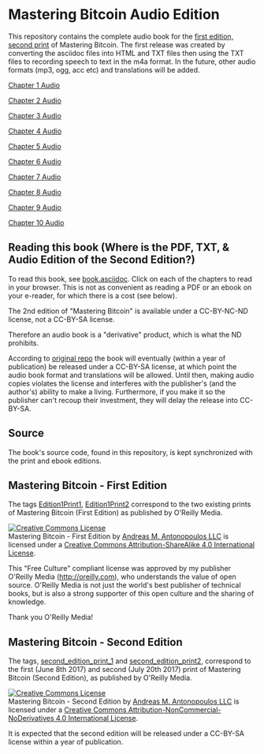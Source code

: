 # Mastering Bitcoin Audio Edition

This repository contains the complete audio book for the [first edition, second print](https://github.com/bitcoinbook/bitcoinbook/releases/tag/Edition1Print2) of Mastering Bitcoin. The first release was created by converting the asciidoc files into HTML and TXT files then using the TXT files to recording speech to text in the m4a format. In the future, other audio formats (mp3, ogg, acc etc) and translations will be added.

[Chapter 1 Audio](https://github.com/TheKingBee/bitcoinbook-audio-edition/blob/develop/Edition1-Print2-files/audio/ch01.m4a)


[Chapter 2 Audio](https://github.com/TheKingBee/bitcoinbook-audio-edition/blob/develop/Edition1-Print2-files/audio/ch02.m4a)


[Chapter 3 Audio](https://github.com/TheKingBee/bitcoinbook-audio-edition/blob/develop/Edition1-Print2-files/audio/ch03.m4a)


[Chapter 4 Audio](https://github.com/TheKingBee/bitcoinbook-audio-edition/blob/develop/Edition1-Print2-files/audio/ch04.m4a)


[Chapter 5 Audio](https://github.com/TheKingBee/bitcoinbook-audio-edition/blob/develop/Edition1-Print2-files/audio/ch05.m4a)


[Chapter 6 Audio](https://github.com/TheKingBee/bitcoinbook-audio-edition/blob/develop/Edition1-Print2-files/audio/ch06.m4a)


[Chapter 7 Audio](https://github.com/TheKingBee/bitcoinbook-audio-edition/blob/develop/Edition1-Print2-files/audio/ch07.m4a)


[Chapter 8 Audio](https://github.com/TheKingBee/bitcoinbook-audio-edition/blob/develop/Edition1-Print2-files/audio/ch08.m4a)


[Chapter 9 Audio](https://github.com/TheKingBee/bitcoinbook-audio-edition/blob/develop/Edition1-Print2-files/audio/ch09.m4a)


[Chapter 10 Audio](https://github.com/TheKingBee/bitcoinbook-audio-edition/blob/develop/Edition1-Print2-files/audio/ch10.m4a)

## Reading this book (Where is the PDF, TXT, & Audio Edition of the Second Edition?)

To read this book, see [book.asciidoc](https://github.com/bitcoinbook/bitcoinbook/blob/develop/book.asciidoc). Click on each of the chapters to read in your browser. This is not as convenient as reading a PDF or an ebook on your e-reader, for which there is a cost (see below).

The 2nd edition of "Mastering Bitcoin" is available under a CC-BY-NC-ND license, not a CC-BY-SA license.

Therefore an audio book is a "derivative" product, which is what the ND prohibits. 

According to [original repo](https://github.com/bitcoinbook/bitcoinbook/) the book will eventually (within a year of publication) be released under a CC-BY-SA license, at which point the audio book format and translations will be allowed. Until then, making audio copies violates the license and interferes with the publisher's (and the author's) ability to make a living. Furthermore, if you make it so the publisher can't recoup their investment, they will delay the release into CC-BY-SA.




## Source

The book's source code, found in this repository, is kept synchronized with the print and ebook editions.

## Mastering Bitcoin - First Edition

The tags [Edition1Print1](https://github.com/bitcoinbook/bitcoinbook/releases/tag/Edition1Print1), [Edition1Print2](https://github.com/bitcoinbook/bitcoinbook/releases/tag/Edition1Print2) correspond to the two existing prints of Mastering Bitcoin (First Edition) as published by O'Reilly Media.

<a rel="license" href="http://creativecommons.org/licenses/by-sa/4.0/"><img alt="Creative Commons License" style="border-width:0" src="https://i.creativecommons.org/l/by-sa/4.0/88x31.png" /></a><br /><span xmlns:dct="http://purl.org/dc/terms/" href="http://purl.org/dc/dcmitype/Text" property="dct:title" rel="dct:type">Mastering Bitcoin - First Edition</span> by <a xmlns:cc="http://creativecommons.org/ns#" href="http://antonopoulos.com/" property="cc:attributionName" rel="cc:attributionURL">Andreas M. Antonopoulos LLC</a> is licensed under a <a rel="license" href="http://creativecommons.org/licenses/by-sa/4.0/">Creative Commons Attribution-ShareAlike 4.0 International License</a>.

This "Free Culture" compliant license was approved by my publisher O'Reilly Media (http://oreilly.com), who understands the value of open source. O'Reilly Media is not just the world's best publisher of technical books, but is also a strong supporter of this open culture and the sharing of knowledge.

Thank you O'Reilly Media!

## Mastering Bitcoin - Second Edition

The tags, [second_edition_print_1](https://github.com/bitcoinbook/bitcoinbook/releases/tag/second_edition_print_1) and  [second_edition_print2](https://github.com/bitcoinbook/bitcoinbook/releases/tag/second_edition_print2), correspond to the first (June 8th 2017) and second (July 20th 2017) print of Mastering Bitcoin (Second Edition), as published by O'Reilly Media. 

<a rel="license" href="http://creativecommons.org/licenses/by-nc-nd/4.0/"><img alt="Creative Commons License" style="border-width:0" src="https://i.creativecommons.org/l/by-nc-nd/4.0/88x31.png" /></a><br /><span xmlns:dct="http://purl.org/dc/terms/" property="dct:title">Mastering Bitcoin - Second Edition</span> by <a xmlns:cc="http://creativecommons.org/ns#" href="https://antonopoulos.com/" property="cc:attributionName" rel="cc:attributionURL">Andreas M. Antonopoulos LLC</a> is licensed under a <a rel="license" href="http://creativecommons.org/licenses/by-nc-nd/4.0/">Creative Commons Attribution-NonCommercial-NoDerivatives 4.0 International License</a>.

It is expected that the second edition will be released under a CC-BY-SA license within a year of publication.
